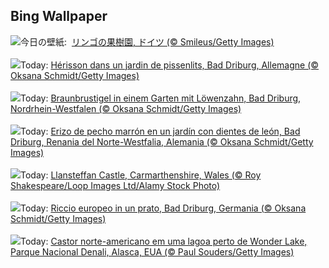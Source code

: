 ## Bing Wallpaper
![](https://www.bing.com/th?id=OHR.SpringApple_JA-JP3983835058_UHD.jpg&w=1000)今日の壁紙: &nbsp;[リンゴの果樹園, ドイツ (© Smileus/Getty Images)](https://www.bing.com/th?id=OHR.SpringApple_JA-JP3983835058_UHD.jpg)
<br><br/>
![](https://www.bing.com/th?id=OHR.HedgehogMeadow_FR-FR5225927490_UHD.jpg&w=1000)Today: [Hérisson dans un jardin de pissenlits, Bad Driburg, Allemagne (© Oksana Schmidt/Getty Images)](https://www.bing.com/th?id=OHR.HedgehogMeadow_FR-FR5225927490_UHD.jpg)
<br><br/>
![](https://www.bing.com/th?id=OHR.HedgehogMeadow_DE-DE4306396811_UHD.jpg&w=1000)Today: [Braunbrustigel in einem Garten mit Löwenzahn, Bad Driburg, Nordrhein-Westfalen (© Oksana Schmidt/Getty Images)](https://www.bing.com/th?id=OHR.HedgehogMeadow_DE-DE4306396811_UHD.jpg)
<br><br/>
![](https://www.bing.com/th?id=OHR.HedgehogMeadow_ES-ES6542510858_UHD.jpg&w=1000)Today: [Erizo de pecho marrón en un jardín con dientes de león, Bad Driburg, Renania del Norte-Westfalia, Alemania (© Oksana Schmidt/Getty Images)](https://www.bing.com/th?id=OHR.HedgehogMeadow_ES-ES6542510858_UHD.jpg)
<br><br/>
![](https://www.bing.com/th?id=OHR.LlansteffanCastleWales_EN-GB2601161101_UHD.jpg&w=1000)Today: [Llansteffan Castle, Carmarthenshire, Wales (© Roy Shakespeare/Loop Images Ltd/Alamy Stock Photo)](https://www.bing.com/th?id=OHR.LlansteffanCastleWales_EN-GB2601161101_UHD.jpg)
<br><br/>
![](https://www.bing.com/th?id=OHR.HedgehogMeadow_IT-IT3829622276_UHD.jpg&w=1000)Today: [Riccio europeo in un prato, Bad Driburg, Germania (© Oksana Schmidt/Getty Images)](https://www.bing.com/th?id=OHR.HedgehogMeadow_IT-IT3829622276_UHD.jpg)
<br><br/>
![](https://www.bing.com/th?id=OHR.BeaverDenali_PT-BR1390611449_UHD.jpg&w=1000)Today: [Castor norte-americano em uma lagoa perto de Wonder Lake, Parque Nacional Denali, Alasca, EUA (© Paul Souders/Getty Images)](https://www.bing.com/th?id=OHR.BeaverDenali_PT-BR1390611449_UHD.jpg)
<br><br/>
